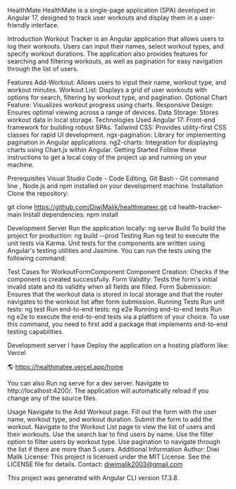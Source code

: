 HealthMate
HealthMate is a single-page application (SPA) developed in Angular 17, designed to track user workouts and display them in a user-friendly interface.

Introduction
Workout Tracker is an Angular application that allows users to log their workouts. Users can input their names, select workout types, and specify workout durations. The application also provides features for searching and filtering workouts, as well as pagination for easy navigation through the list of users.

Features
Add-Workout: Allows users to input their name, workout type, and workout minutes.
Workout List: Displays a grid of user workouts with options for search, filtering by workout type, and pagination.
Optional Chart Feature: Visualizes workout progress using charts.
Responsive Design: Ensures optimal viewing across a range of devices.
Data Storage: Stores workout data in local storage.
Technologies Used
Angular 17: Front-end framework for building robust SPAs.
Tailwind CSS: Provides utility-first CSS classes for rapid UI development.
ngx-pagination: Library for implementing pagination in Angular applications.
ng2-charts: Integration for displaying charts using Chart.js within Angular.
Getting Started
Follow these instructions to get a local copy of the project up and running on your machine.

Prerequisites
Visual Studio Code - Code Editing, Git Bash - Git command line , Node.js and npm installed on your development machine.
Installation
Clone the repository:

git clone https://github.com/DiwiMalik/healthmateer.git
cd health-tracker-main
Install dependencies: npm install

Development Server
Run the application locally: ng serve
Build
To build the project for production: ng build --prod 
Testing
Run ng test to execute the unit tests via Karma. Unit tests for the components are written using Angular's testing utilities and Jasmine. You can run the tests using the following command:

Test Cases for WorkoutFormComponent
Component Creation: Checks if the component is created successfully.
Form Validity: Tests the form's initial invalid state and its validity when all fields are filled.
Form Submission: Ensures that the workout data is stored in local storage and that the router navigates to the workout list after form submission.
Running Tests
Run unit tests: ng test
Run end-to-end tests: ng e2e
Running end-to-end tests
Run ng e2e to execute the end-to-end tests via a platform of your choice. To use this command, you need to first add a package that implements end-to-end testing capabilities.

Development server
I have Deploy the application on a hosting platform like: Vercel

🌎 https://healthmatee.vercel.app/home

You can also Run ng serve for a dev server. Navigate to http://localhost:4200/. The application will automatically reload if you change any of the source files.

Usage
Navigate to the Add Workout page.
Fill out the form with the user name, workout type, and workout duration.
Submit the form to add the workout.
Navigate to the Workout List page to view the list of users and their workouts.
Use the search bar to find users by name.
Use the filter option to filter users by workout type.
Use pagination to navigate through the list if there are more than 5 users.
Additional Information
Author: Diwi Malik
License: This project is licensed under the MIT License. See the LICENSE file for details.
Contact: diwimalik2003@gmail.com

This project was generated with Angular CLI version 17.3.8.
